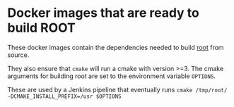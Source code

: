 # Docker images that are ready to build ROOT
These docker images contain the dependencies needed to build [root](https://root.cern/) from source.

They also ensure that `cmake` will run a cmake with version >=3. The cmake arguments for building root are set to the environment variable `OPTIONS`.

These are used by a Jenkins pipeline that eventually runs `cmake /tmp/root/ -DCMAKE_INSTALL_PREFIX=/usr $OPTIONS`
